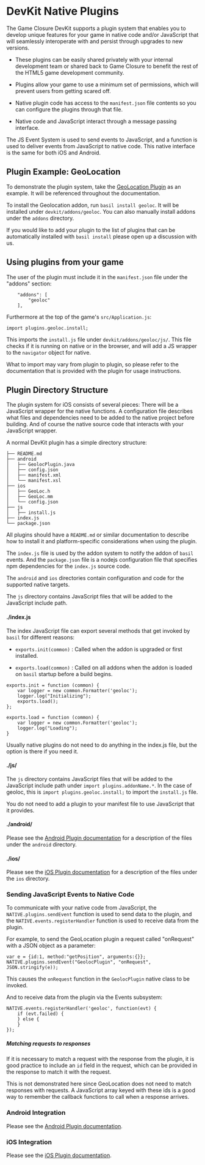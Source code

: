 # DevKit Native Plugins

The Game Closure DevKit supports a plugin system that enables you to develop unique features for your game in native code and/or JavaScript that will seamlessly interoperate with and persist through upgrades to new versions.

+ These plugins can be easily shared privately with your internal development team or shared back to Game Closure to benefit the rest of the HTML5 game development community.

+ Plugins allow your game to use a minimum set of permissions, which will prevent users from getting scared off.

+ Native plugin code has access to the `manifest.json` file contents so you can configure the plugins through that file.

+ Native code and JavaScript interact through a message passing interface.

The JS Event System is used to send events to JavaScript, and a function is used to deliver events from JavaScript to native code.  This native interface is the same for both iOS and Android.

## Plugin Example: GeoLocation

To demonstrate the plugin system, take the [GeoLocation Plugin](https://github.com/gameclosure/geoloc) as an example.  It will be referenced throughout the documentation.

To install the Geolocation addon, run `basil install geoloc`.  It will be installed under `devkit/addons/geoloc`.  You can also manually install addons under the `addons` directory.

If you would like to add your plugin to the list of plugins that can be automatically installed with `basil install` please open up a discussion with us.

## Using plugins from your game

The user of the plugin must include it in the `manifest.json` file under the "addons" section:

~~~
	"addons": [
		"geoloc"
	],
~~~

Furthermore at the top of the game's `src/Application.js`:

~~~
import plugins.geoloc.install;
~~~

This imports the `install.js` file under `devkit/addons/geoloc/js/`.  This file checks if it is running on native or in the browser, and will add a JS wrapper to the `navigator` object for native.

What to import may vary from plugin to plugin, so please refer to the documentation that is provided with the plugin for usage instructions.

## Plugin Directory Structure

The plugin system for iOS consists of several pieces:  There will be a JavaScript wrapper for the native functions.  A configuration file describes what files and dependencies need to be added to the native project before building.  And of course the native source code that interacts with your JavaScript wrapper.

A normal DevKit plugin has a simple directory structure:

~~~
├── README.md
├── android
│   ├── GeolocPlugin.java
│   ├── config.json
│   ├── manifest.xml
│   └── manifest.xsl
├── ios
│   ├── GeoLoc.h
│   ├── GeoLoc.mm
│   └── config.json
├── js
│   ├── install.js
├── index.js
└── package.json
~~~

All plugins should have a `README.md` or similar documentation to describe how to install it and platform-specific considerations when using the plugin.

The `index.js` file is used by the addon system to notify the addon of `basil` events.  And the `package.json` file is a nodejs configuration file that specifies npm dependencies for the `index.js` source code.

The `android` and `ios` directories contain configuration and code for the supported native targets.

The `js` directory contains JavaScript files that will be added to the JavaScript include path.

#### ./index.js

The index JavaScript file can export several methods that get invoked by `basil` for different reasons:

+ `exports.init(common)` : Called when the addon is upgraded or first installed.

+ `exports.load(common)` : Called on all addons when the addon is loaded on `basil` startup before a build begins.

~~~
exports.init = function (common) {
	var logger = new common.Formatter('geoloc');
	logger.log("Initializing");
	exports.load();
};

exports.load = function (common) {
	var logger = new common.Formatter('geoloc');
	logger.log("Loading");
}
~~~

Usually native plugins do not need to do anything in the index.js file, but the option is there if you need it.

#### ./js/

The `js` directory contains JavaScript files that will be added to the JavaScript include path under `import plugins.addonName.*`.  In the case of geoloc, this is `import plugins.geoloc.install;` to import the `install.js` file.

You do not need to add a plugin to your manifest file to use JavaScript that it provides.

#### ./android/

Please see the [Android Plugin documentation](../native/android-plugin.html) for a description of the files under the `android` directory.

#### ./ios/

Please see the [iOS Plugin documentation](../native/ios-plugin.html) for a description of the files under the `ios` directory.

### Sending JavaScript Events to Native Code

To communicate with your native code from JavaScript, the `NATIVE.plugins.sendEvent` function is used to send data to the plugin, and the `NATIVE.events.registerHandler` function is used to receive data from the plugin.

For example, to send the GeoLocation plugin a request called "onRequest" with a JSON object as a parameter:

~~~
var e = {id:1, method:"getPosition", arguments:{}};
NATIVE.plugins.sendEvent("GeolocPlugin", "onRequest", JSON.stringify(e));
~~~

This causes the `onRequest` function in the `GeolocPlugin` native class to be invoked.

And to receive data from the plugin via the Events subsystem:

~~~
NATIVE.events.registerHandler('geoloc', function(evt) {
	if (evt.failed) {
	} else {
	}
});
~~~

##### Matching requests to responses

If it is necessary to match a request with the response from the plugin, it is good practice to include an `id` field in the request, which can be provided in the response to match it with the request.

This is not demonstrated here since GeoLocation does not need to match responses with requests.  A JavaScript array keyed with these ids is a good way to remember the callback functions to call when a response arrives.

### Android Integration

Please see the [Android Plugin documentation](../native/android-plugin.html).

### iOS Integration

Please see the [iOS Plugin documentation](../native/ios-plugin.html).
